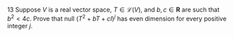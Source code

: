 13 Suppose $V$ is a real vector space, $T \in \mathcal{L}(V)$, and $b, c \in \mathbf{R}$ are such that $b^{2}<4 c$. Prove that null $\left(T^{2}+b T+c I\right)^{j}$ has even dimension for every positive integer $j$.
